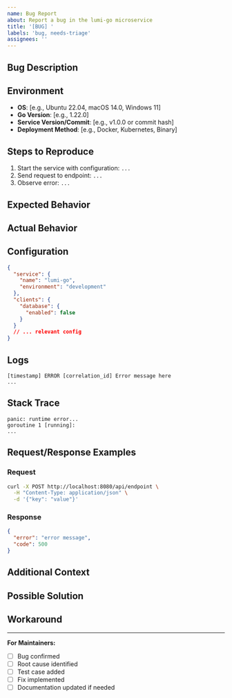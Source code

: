 ```yaml
---
name: Bug Report
about: Report a bug in the lumi-go microservice
title: '[BUG] '
labels: 'bug, needs-triage'
assignees: ''
---
```


## Bug Description
<!-- Provide a clear and concise description of the bug -->

## Environment
<!-- Please complete the following information -->

- **OS**: [e.g., Ubuntu 22.04, macOS 14.0, Windows 11]
- **Go Version**: [e.g., 1.22.0]
- **Service Version/Commit**: [e.g., v1.0.0 or commit hash]
- **Deployment Method**: [e.g., Docker, Kubernetes, Binary]

## Steps to Reproduce
<!-- Provide detailed steps to reproduce the behavior -->

1. Start the service with configuration: `...`
2. Send request to endpoint: `...`
3. Observe error: `...`

## Expected Behavior
<!-- Describe what you expected to happen -->

## Actual Behavior
<!-- Describe what actually happened -->

## Configuration
<!-- Include relevant configuration (remove sensitive data) -->

```json
{
  "service": {
    "name": "lumi-go",
    "environment": "development"
  },
  "clients": {
    "database": {
      "enabled": false
    }
  }
  // ... relevant config
}
```

## Logs
<!-- Include relevant log output -->

```
[timestamp] ERROR [correlation_id] Error message here
...
```

## Stack Trace
<!-- If applicable, include the full stack trace -->

```
panic: runtime error...
goroutine 1 [running]:
...
```

## Request/Response Examples
<!-- If it's an API issue, provide request and response examples -->

### Request
```bash
curl -X POST http://localhost:8080/api/endpoint \
  -H "Content-Type: application/json" \
  -d '{"key": "value"}'
```

### Response
```json
{
  "error": "error message",
  "code": 500
}
```

## Additional Context
<!-- Add any other context about the problem here -->

## Possible Solution
<!-- If you have ideas on how to fix this, please share -->

## Workaround
<!-- If you found a workaround, please describe it to help others -->

---
**For Maintainers:**
- [ ] Bug confirmed
- [ ] Root cause identified
- [ ] Test case added
- [ ] Fix implemented
- [ ] Documentation updated if needed
